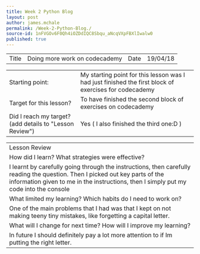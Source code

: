 ```yaml
---
title: Week 2 Python Blog
layout: post
author: james.mchale
permalink: /Week-2-Python-Blog./
source-id: 1nFVGOv6F0Qh4iOZDdIQC8Sbqu_aNcqVXpFBXlIwalw0
published: true
---
```

<table>
  <tr>
    <td>Title</td>
    <td>Doing more work on codecademy</td>
    <td>Date</td>
    <td>19/04/18</td>
  </tr>
</table>


<table>
  <tr>
    <td>Starting point:</td>
    <td>My starting point for this lesson was I had just finished the first block of exercises for codecademy</td>
  </tr>
  <tr>
    <td>Target for this lesson?</td>
    <td>To have finished the second block of exercises on codecademy</td>
  </tr>
  <tr>
    <td>Did I reach my target? 
(add details to "Lesson Review")</td>
    <td> Yes ( I also finished the third one:D )</td>
  </tr>
</table>


<table>
  <tr>
    <td>Lesson Review</td>
  </tr>
  <tr>
    <td>How did I learn? What strategies were effective? </td>
  </tr>
  <tr>
    <td>I learnt by carefully going through the instructions, then carefully reading the question. Then I picked out key parts of the information given to me in the instructions, then I simply put my code into the console</td>
  </tr>
  <tr>
    <td>What limited my learning? Which habits do I need to work on? </td>
  </tr>
  <tr>
    <td>One of the main problems that I had was that I kept on not making teeny tiny mistakes, like forgetting a capital letter.</td>
  </tr>
  <tr>
    <td>What will I change for next time? How will I improve my learning?</td>
  </tr>
  <tr>
    <td>In future I should definitely pay a lot more attention to if Im putting the right letter.</td>
  </tr>
</table>


